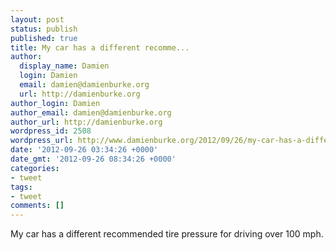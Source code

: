 ```yaml
---
layout: post
status: publish
published: true
title: My car has a different recomme...
author:
  display_name: Damien
  login: Damien
  email: damien@damienburke.org
  url: http://damienburke.org
author_login: Damien
author_email: damien@damienburke.org
author_url: http://damienburke.org
wordpress_id: 2508
wordpress_url: http://www.damienburke.org/2012/09/26/my-car-has-a-different-recomme/
date: '2012-09-26 03:34:26 +0000'
date_gmt: '2012-09-26 08:34:26 +0000'
categories:
- tweet
tags:
- tweet
comments: []
---
```

<p>My car has a different recommended tire pressure for driving over 100 mph.</p>
